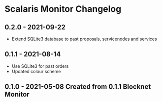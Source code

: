 Scalaris Monitor Changelog
================================

## 0.2.0 - 2021-09-22
* Extend SQLite3 database to past proposals, servicenodes and services

## 0.1.1 - 2021-08-14 
* Use SQLite3 for past orders
* Updated colour scheme

## 0.1.0 - 2021-05-08 Created from 0.1.1 Blocknet Monitor